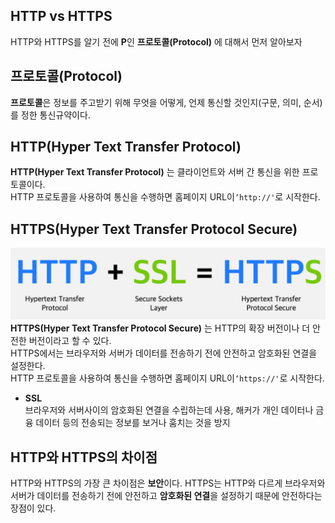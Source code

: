## HTTP vs HTTPS
HTTP와 HTTPS를 알기 전에 **P**인 **프로토콜(Protocol)** 에 대해서 먼저 알아보자

## 프로토콜(Protocol)
**프로토콜**은 정보를 주고받기 위해 무엇을 어떻게, 언제 통신할 것인지(구문, 의미, 순서)를 정한 통신규약이다.

## HTTP(Hyper Text Transfer Protocol)
**HTTP(Hyper Text Transfer Protocol)** 는 클라이언트와 서버 간 통신을 위한 프로토콜이다.\
HTTP 프로토콜을 사용하여 통신을 수행하면 홈페이지 URL이```‘http://'```로 시작한다.
## HTTPS(Hyper Text Transfer Protocol Secure)
![alt text](image.png)
**HTTPS(Hyper Text Transfer Protocol Secure)** 는 HTTP의 확장 버전이나 더 안전한 버전이라고 할 수 있다.\
HTTPS에서는 브라우저와 서버가 데이터를 전송하기 전에 안전하고 암호화된 연결을 설정한다.\
HTTP 프로토콜을 사용하여 통신을 수행하면 홈페이지 URL이```‘https://'```로 시작한다.
+ **SSL**\
 브라우저와 서버사이의 암호화된 연결을 수립하는데 사용, 해커가 개인 데이터나 금융 데이터 등의 전송되는 정보를 보거나 훔치는 것을 방지

## HTTP와 HTTPS의 차이점
HTTP와 HTTPS의 가장 큰 차이점은 **보안**이다. HTTPS는 HTTP와 다르게 브라우저와 서버가 데이터를 전송하기 전에 안전하고 **암호화된 연결**을 설정하기 때문에 안전하다는 장점이 있다.